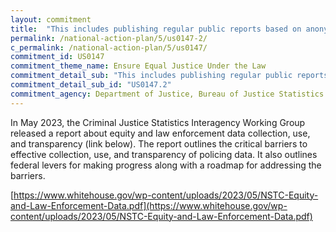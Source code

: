```yaml
---
layout: commitment
title:  "This includes publishing regular public reports based on anonymized data from the database once the database is established."
permalink: /national-action-plan/5/us0147-2/
c_permalink: /national-action-plan/5/us0147/
commitment_id: US0147
commitment_theme_name: Ensure Equal Justice Under the Law
commitment_detail_sub: "This includes publishing regular public reports based on anonymized data from the database once the database is established."
commitment_detail_sub_id: "US0147.2"
commitment_agency: Department of Justice, Bureau of Justice Statistics
---
```


In May 2023, the Criminal Justice Statistics Interagency Working Group released a report about equity and law enforcement data collection, use, and transparency (link below). The report outlines the critical barriers to effective collection, use, and transparency of policing data. It also outlines federal levers for making progress along with a roadmap for addressing the barriers.

[https://www.whitehouse.gov/wp-content/uploads/2023/05/NSTC-Equity-and-Law-Enforcement-Data.pdf](https://www.whitehouse.gov/wp-content/uploads/2023/05/NSTC-Equity-and-Law-Enforcement-Data.pdf)

